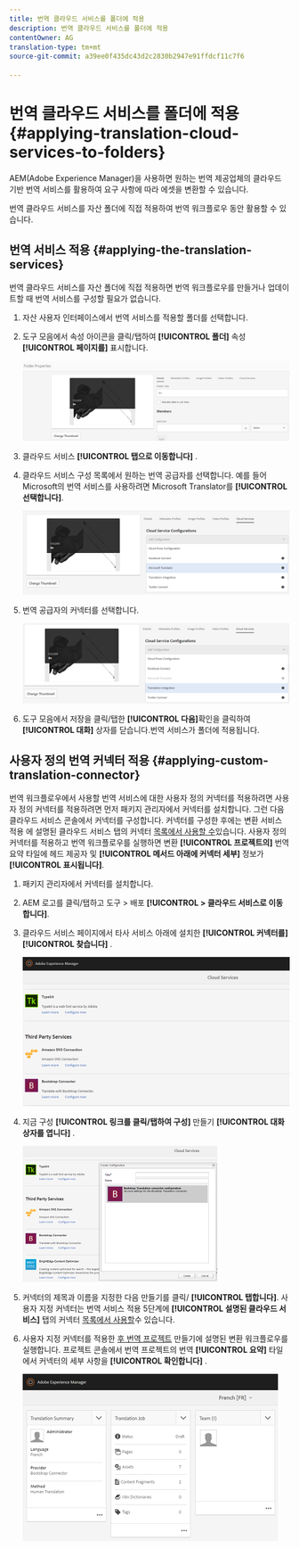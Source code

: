 ```yaml
---
title: 번역 클라우드 서비스를 폴더에 적용
description: 번역 클라우드 서비스를 폴더에 적용
contentOwner: AG
translation-type: tm+mt
source-git-commit: a39ee0f435dc43d2c2830b2947e91ffdcf11c7f6

---
```



# 번역 클라우드 서비스를 폴더에 적용 {#applying-translation-cloud-services-to-folders}

AEM(Adobe Experience Manager)을 사용하면 원하는 번역 제공업체의 클라우드 기반 번역 서비스를 활용하여 요구 사항에 따라 에셋을 변환할 수 있습니다.

번역 클라우드 서비스를 자산 폴더에 직접 적용하여 번역 워크플로우 동안 활용할 수 있습니다.

## 번역 서비스 적용 {#applying-the-translation-services}

번역 클라우드 서비스를 자산 폴더에 직접 적용하면 번역 워크플로우를 만들거나 업데이트할 때 번역 서비스를 구성할 필요가 없습니다.

1. 자산 사용자 인터페이스에서 번역 서비스를 적용할 폴더를 선택합니다.
1. 도구 모음에서 속성 아이콘을 클릭/탭하여 **[!UICONTROL 폴더]** 속성 **[!UICONTROL 페이지를]** 표시합니다.

   ![chlimage_1-215](assets/chlimage_1-215.png)

1. 클라우드 서비스 **[!UICONTROL 탭으로 이동합니다]** .
1. 클라우드 서비스 구성 목록에서 원하는 번역 공급자를 선택합니다. 예를 들어 Microsoft의 번역 서비스를 사용하려면 Microsoft Translator를 **[!UICONTROL 선택합니다]**.

   ![chlimage_1-216](assets/chlimage_1-216.png)

1. 번역 공급자의 커넥터를 선택합니다.

   ![chlimage_1-217](assets/chlimage_1-217.png)

1. 도구 모음에서 저장을 클릭/탭한 **[!UICONTROL 다음]**&#x200B;확인을 클릭하여 **[!UICONTROL 대화]** 상자를 닫습니다.번역 서비스가 폴더에 적용됩니다.

## 사용자 정의 번역 커넥터 적용 {#applying-custom-translation-connector}

번역 워크플로우에서 사용할 번역 서비스에 대한 사용자 정의 커넥터를 적용하려면 사용자 정의 커넥터를 적용하려면 먼저 패키지 관리자에서 커넥터를 설치합니다. 그런 다음 클라우드 서비스 콘솔에서 커넥터를 구성합니다. 커넥터를 구성한 후에는 변환 서비스 적용 에 설명된 클라우드 서비스 탭의 커넥터 [목록에서 사용할 수](transition-cloud-services.md#applying-the-translation-services)있습니다. 사용자 정의 커넥터를 적용하고 번역 워크플로우를 실행하면 변환 **[!UICONTROL 프로젝트의]** 번역 요약 타일에 헤드 제공자 및 **[!UICONTROL 메서드 아래에 커넥터 세부]** 정보가 **[!UICONTROL 표시됩니다]**.

1. 패키지 관리자에서 커넥터를 설치합니다.
1. AEM 로고를 클릭/탭하고 도구 > 배포 **[!UICONTROL > 클라우드 서비스로 이동합니다]**.
1. 클라우드 서비스 페이지에서 타사 서비스 아래에 설치한 **[!UICONTROL 커넥터를]** **[!UICONTROL 찾습니다]** .

   ![chlimage_1-218](assets/chlimage_1-218.png)

1. 지금 구성 **[!UICONTROL 링크를 클릭/탭하여 구성]** 만들기 **[!UICONTROL 대화 상자를 엽니다]** .

   ![chlimage_1-219](assets/chlimage_1-219.png)

1. 커넥터의 제목과 이름을 지정한 다음 만들기를 클릭/ **[!UICONTROL 탭합니다]**. 사용자 지정 커넥터는 번역 서비스 적용 5단계에 **[!UICONTROL 설명된 클라우드 서비스]** 탭의 커넥터 [목록에서 사용할](#applying-the-translation-services)수 있습니다.
1. 사용자 지정 커넥터를 적용한 [후 번역 프로젝트](translation-projects.md) 만들기에 설명된 변환 워크플로우를 실행합니다. 프로젝트 콘솔에서 번역 프로젝트의 번역 **[!UICONTROL 요약]** 타일에서 커넥터의 세부 사항을 **[!UICONTROL 확인합니다]** .

   ![chlimage_1-220](assets/chlimage_1-220.png)
